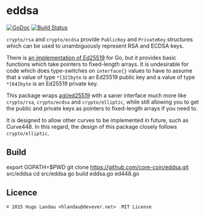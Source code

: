 eddsa
=====

[![GoDoc](https://godoc.org/github.com/hlandau/eddsa?status.svg)](https://godoc.org/github.com/hlandau/eddsa) [![Build Status](https://travis-ci.org/hlandau/eddsa.svg?branch=master)](https://travis-ci.org/hlandau/eddsa)

`crypto/rsa` and `crypto/ecdsa` provide `PublicKey` and `PrivateKey` structures
which can be used to unambiguously represent RSA and ECDSA keys.

There is [an implementation of Ed25519](https://github.com/agl/ed25519) for Go,
but it provides basic functions which take pointers to fixed-length arrays. It
is undesirable for code which does type-switches on `interface{}` values to
have to assume that a value of type `*[32]byte` is an Ed25519 public key and a
value of type `*[64]byte` is an Ed25519 private key.

This package wraps [agl/ed25519](https://github.com/agl/ed25519) with a saner
interface much more like `crypto/rsa`, `crypto/ecdsa` and `crypto/elliptic`,
while still allowing you to get the public and private keys as pointers to
fixed-length arrays if you need to.

It is designed to allow other curves to be implemented in future, such as Curve448.
In this regard, the design of this package closely follows `crypto/elliptic`.

Build
-------
export GOPATH=$PWD
git clone https://github.com/core-coin/eddsa.git src/eddsa
cd src/eddsa
go build eddsa.go ed448.go

Licence
-------
    © 2015 Hugo Landau <hlandau@devever.net>  MIT License

